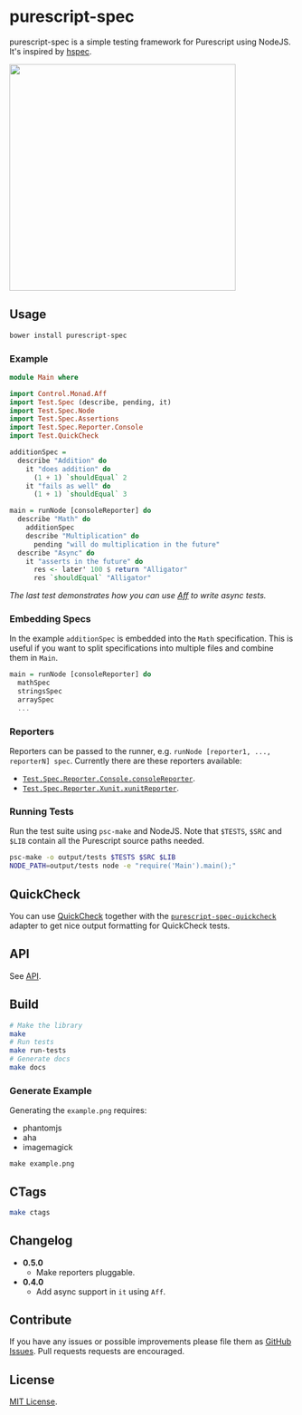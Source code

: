 # purescript-spec

purescript-spec is a simple testing framework for Purescript using NodeJS. It's
inspired by [hspec](http://hspec.github.io/).

<img src="https://raw.githubusercontent.com/owickstrom/purescript-spec/master/example.png" width="400" />

## Usage

```bash
bower install purescript-spec
```

### Example

```purescript
module Main where

import Control.Monad.Aff
import Test.Spec (describe, pending, it)
import Test.Spec.Node
import Test.Spec.Assertions
import Test.Spec.Reporter.Console
import Test.QuickCheck

additionSpec =
  describe "Addition" do
    it "does addition" do
      (1 + 1) `shouldEqual` 2
    it "fails as well" do
      (1 + 1) `shouldEqual` 3

main = runNode [consoleReporter] do
  describe "Math" do
    additionSpec
    describe "Multiplication" do
      pending "will do multiplication in the future"
  describe "Async" do
    it "asserts in the future" do
      res <- later' 100 $ return "Alligator"
      res `shouldEqual` "Alligator"
```

*The last test demonstrates how you can use [Aff](https://github.com/slamdata/purescript-aff)
to write async tests.*

### Embedding Specs

In the example `additionSpec` is embedded into the `Math` specification. This
is useful if you want to split specifications into multiple files and combine
them in `Main`.

```purescript
main = runNode [consoleReporter] do
  mathSpec
  stringsSpec
  arraySpec
  ...
```

### Reporters

Reporters can be passed to the runner, e.g. `runNode [reporter1, ..., reporterN]
spec`. Currently there are these reporters available:

* [`Test.Spec.Reporter.Console.consoleReporter`](API.md#consolereporter).
* [`Test.Spec.Reporter.Xunit.xunitReporter`](API.md#xunitreporter).

### Running Tests

Run the test suite using `psc-make` and NodeJS. Note that `$TESTS`, `$SRC`
and `$LIB` contain all the Purescript source paths needed.

```bash
psc-make -o output/tests $TESTS $SRC $LIB
NODE_PATH=output/tests node -e "require('Main').main();"
```

## QuickCheck

You can use [QuickCheck](https://github.com/purescript/purescript-quickcheck)
together with the [`purescript-spec-quickcheck`](https://github.com/owickstrom/purescript-spec-quickcheck)
adapter to get nice output formatting for QuickCheck tests.

## API

See [API](API.md).

## Build

```bash
# Make the library
make
# Run tests
make run-tests
# Generate docs
make docs
```

### Generate Example

Generating the `example.png` requires:

* phantomjs
* aha
* imagemagick

```
make example.png
```

## CTags

```bash
make ctags
```

## Changelog

* **0.5.0**
  * Make reporters pluggable.
* **0.4.0**
  * Add async support in `it` using `Aff`.

## Contribute

If you have any issues or possible improvements please file them as
[GitHub Issues](https://github.com/owickstrom/purescript-spec/issues). Pull
requests requests are encouraged.

## License

[MIT License](LICENSE.md).
